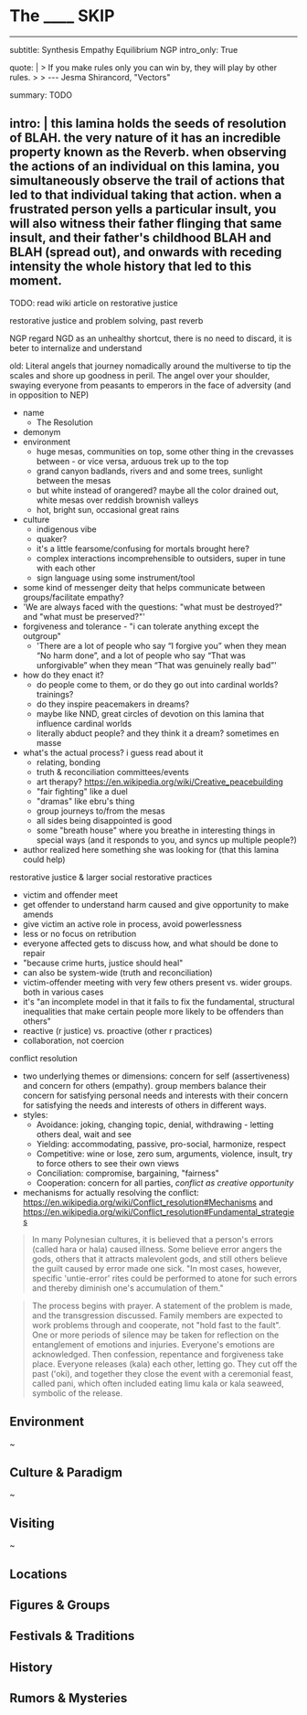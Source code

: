# The ____ SKIP

---
subtitle: Synthesis Empathy Equilibrium NGP
intro_only: True
<!-- post_intro_only: MEDIA("David Hellman - Braid background.jpg") -->

quote: |
    > If you make rules only you can win by, they will play by other rules.
    >
    > <span class="attribution">--- Jesma Shirancord, "Vectors" <!-- James Richardson --><span>

summary: TODO

intro: |
    this lamina holds the seeds of resolution of BLAH. the very nature of it has an incredible property known as the Reverb. when observing the actions of an individual on this lamina, you simultaneously observe the trail of actions that led to that individual taking that action. when a frustrated person yells a particular insult, you will also witness their father flinging that same insult, and their father's childhood BLAH and BLAH (spread out), and onwards with receding intensity the whole history that led to this moment.
---

<!--
what's the point?

- attention, empathy, and relation can actually solve problems
- the ability to understand and empathise with others is a fundamental aspect of social creatures like humans, and we need it
-->

TODO: read wiki article on restorative justice


restorative justice and problem solving, past reverb

NGP regard NGD as an unhealthy shortcut, there is no need to discard, it is beter to internalize and understand

old: Literal angels that journey nomadically around the multiverse to tip the scales and shore up goodness in peril. The angel over your shoulder, swaying everyone from peasants to emperors in the face of adversity (and in opposition to NEP)

- name
	- The Resolution
- demonym
- environment
	- huge mesas, communities on top, some other thing in the crevasses between - or vice versa, arduous trek up to the top
	- grand canyon badlands, rivers and and some trees, sunlight between the mesas
	- but white instead of orangered? maybe all the color drained out, white mesas over reddish brownish valleys
	- hot, bright sun, occasional great rains
- culture
	- indigenous vibe
	- quaker?
	- it's a little fearsome/confusing for mortals brought here?
	- complex interactions incomprehensible to outsiders, super in tune with each other
	- sign language using some instrument/tool
- some kind of messenger deity that helps communicate between groups/facilitate empathy?
- 'We are always faced with the questions: "what must be destroyed?" and "what must be preserved?"'
- forgiveness and tolerance - "i can tolerate anything except the outgroup"
	- 'There are a lot of people who say “I forgive you” when they mean “No harm done”, and a lot of people who say “That was unforgivable” when they mean “That was genuinely really bad”'
- how do they enact it?
	+ do people come to them, or do they go out into cardinal worlds? trainings?
	+ do they inspire peacemakers in dreams?
	+ maybe like NND, great circles of devotion on this lamina that influence cardinal worlds
	+ literally abduct people? and they think it a dream? sometimes en masse
- what's the actual process? i guess read about it
	+ relating, bonding
	+ truth & reconciliation committees/events
	+ art therapy? https://en.wikipedia.org/wiki/Creative_peacebuilding
	+ "fair fighting" like a duel
	+ "dramas" like ebru's thing
	+ group journeys to/from the mesas
	+ all sides being disappointed is good
	+ some "breath house" where you breathe in interesting things in special ways (and it responds to you, and syncs up multiple people?)
- author realized here something she was looking for (that this lamina could help)

restorative justice & larger social restorative practices

- victim and offender meet
- get offender to understand harm caused and give opportunity to make amends
- give victim an active role in process, avoid powerlessness
- less or no focus on retribution
- everyone affected gets to discuss how, and what should be done to repair
- "because crime hurts, justice should heal"
- can also be system-wide (truth and reconciliation)
- victim-offender meeting with very few others present vs. wider groups. both in various cases
- it's "an incomplete model in that it fails to fix the fundamental, structural inequalities that make certain people more likely to be offenders than others"
- reactive (r justice) vs. proactive (other r practices)
- collaboration, not coercion

conflict resolution

- two underlying themes or dimensions: concern for self (assertiveness) and concern for others (empathy). group members balance their concern for satisfying personal needs and interests with their concern for satisfying the needs and interests of others in different ways.
- styles:
	+ Avoidance: joking, changing topic, denial, withdrawing - letting others deal, wait and see
	+ Yielding: accommodating, passive, pro-social, harmonize, respect
	+ Competitive: wine or lose, zero sum, arguments, violence, insult, try to force others to see their own views
	+ Conciliation: compromise, bargaining, "fairness"
	+ Cooperation: concern for all parties, *conflict as creative opportunity*
- mechanisms for actually resolving the conflict: https://en.wikipedia.org/wiki/Conflict_resolution#Mechanisms and https://en.wikipedia.org/wiki/Conflict_resolution#Fundamental_strategies

> In many Polynesian cultures, it is believed that a person's errors (called hara or hala) caused illness. Some believe error angers the gods, others that it attracts malevolent gods, and still others believe the guilt caused by error made one sick. "In most cases, however, specific 'untie-error' rites could be performed to atone for such errors and thereby diminish one's accumulation of them."

> The process begins with prayer. A statement of the problem is made, and the transgression discussed. Family members are expected to work problems through and cooperate, not "hold fast to the fault". One or more periods of silence may be taken for reflection on the entanglement of emotions and injuries. Everyone's emotions are acknowledged. Then confession, repentance and forgiveness take place. Everyone releases (kala) each other, letting go. They cut off the past (ʻoki), and together they close the event with a ceremonial feast, called pani, which often included eating limu kala or kala seaweed, symbolic of the release.

## Environment

~

## Culture & Paradigm

~

## Visiting

~

## Locations

## Figures & Groups

## Festivals & Traditions

## History

## Rumors & Mysteries

